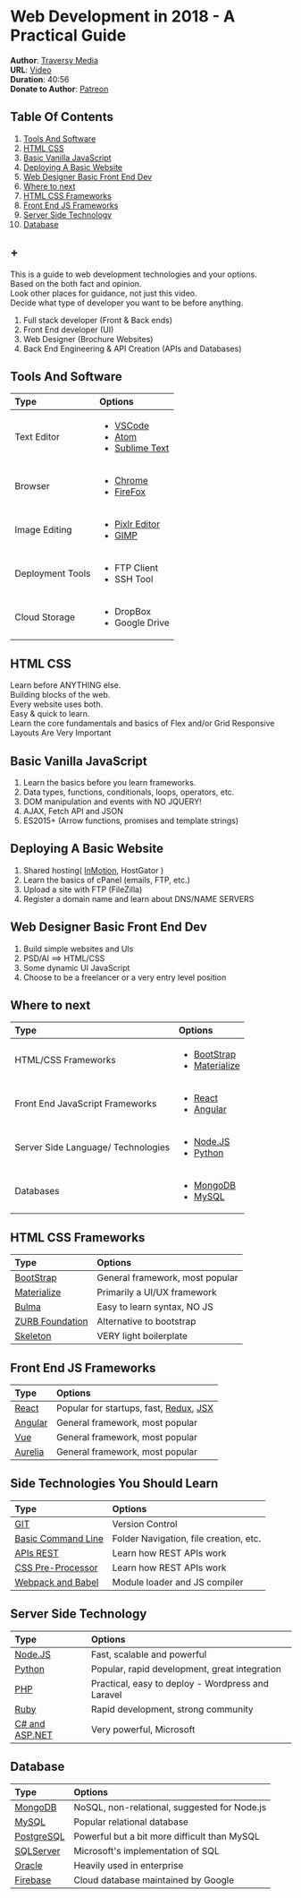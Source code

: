 # Web Development in 2018 - A Practical Guide
**Author**: [Traversy Media](https://www.youtube.com/user/TechGuyWeb)  
**URL**: [Video](https://youtu.be/Zftx68K-1D4)  
**Duration**: 40:56  
**Donate to Author**: [Patreon](https://www.patreon.com/traversymedia)  

## Table Of Contents
1. [Tools And Software](#tools-and-software)
1. [HTML CSS](#html-css)
1. [Basic Vanilla JavaScript](#basic-vanilla-javaScript)
1. [Deploying A Basic Website](#deploying-a-basic-website)
1. [Web Designer Basic Front End Dev](#web-designer-basic-front-end-dev)
1. [Where to next](#where-to-next)
1. [HTML CSS Frameworks](#html-css-frameworks)
1. [Front End JS Frameworks](#front-end-js-frameworks)
1. [Server Side Technology](#server-side-technology)
1. [Database](#database)
## +

This is a guide to web development technologies and your options.  
Based on the both fact and opinion.  
Look other places for guidance, not just this video.  
Decide what type of developer you want to be before anything.  
1. Full stack developer (Front & Back ends)
1. Front End developer (UI)
1. Web Designer (Brochure Websites)
1. Back End Engineering & API Creation (APIs and Databases)

## Tools And Software
| Type   | Options   |
| :---   | :---   |
| Text Editor   | <ul><li>[VSCode](https://code.visualstudio.com/download)</li><li><a>[Atom](https://atom.io/)</a></li><li><a>[Sublime Text](https://www.sublimetext.com/)</a></li></ul>   |
| Browser   | <ul><li><a>[Chrome](https://www.google.com/chrome/browser/desktop/index.html)</a></li><li><a>[FireFox](https://www.mozilla.org/en-US/firefox/)</a></li></ul>   |
| Image Editing   | <ul><li><a>[Pixlr Editor](https://pixlr.com/editor/)</a></li><li><a>[GIMP](https://www.gimp.org/)</a></li></ul>   |
| Deployment Tools   | <ul><li>FTP Client</li><li>SSH Tool</li></ul>   |
| Cloud Storage   | <ul><li>DropBox</li><li>Google Drive</li></ul>   |


## HTML CSS
Learn before ANYTHING else.  
Building blocks of the web.  
Every website uses both.  
Easy & quick to learn.  
Learn the core fundamentals and basics of Flex and/or Grid
Responsive Layouts Are Very Important

## Basic Vanilla JavaScript
1. Learn the basics before you learn frameworks.
1. Data types, functions, conditionals, loops, operators, etc.
1. DOM manipulation and events with NO JQUERY!
1. AJAX, Fetch API and JSON
1. ES2015+ (Arrow functions, promises and template strings)

## Deploying A Basic Website
1. Shared hosting( [InMotion](http://www.inmotionhosting.com/), HostGator )
1. Learn the basics of cPanel (emails, FTP, etc.)
1. Upload a site with FTP (FileZilla)
1. Register a domain name and learn about DNS/NAME SERVERS

## Web Designer Basic Front End Dev  
1. Build simple websites and UIs
1. PSD/AI ==> HTML/CSS
1. Some dynamic UI JavaScript
1. Choose to be a freelancer or a very entry level position

## Where to next
| Type   | Options   |
| :---   | :---   |
| HTML/CSS Frameworks   | <ul><li>[BootStrap](http://getbootstrap.com/)</li><li><a>[Materialize](http://materializecss.com/)</a></li></ul>   |
| Front End JavaScript Frameworks   | <ul><li>[React](https://code.visualstudio.com/download)</li><li><a>[Angular](https://atom.io/)</a></li></ul>   |
| Server Side Language/ Technologies   | <ul><li>[Node.JS](https://code.visualstudio.com/download)</li><li><a>[Python](https://atom.io/)</a></li></ul>   |
| Databases   | <ul><li>[MongoDB](https://code.visualstudio.com/download)</li><li><a>[MySQL](https://atom.io/)</a></li></ul>   |

## HTML CSS Frameworks
| Type   | Options   |
| :---   | :---   |
| [BootStrap](http://getbootstrap.com/)   | General framework, most popular   |
| [Materialize](http://materializecss.com/)   | Primarily a UI/UX framework   |
| [Bulma](https://bulma.io/)   | Easy to learn syntax, NO JS   |
| [ZURB Foundation](https://foundation.zurb.com/)   | Alternative to bootstrap   |
| [Skeleton](http://getskeleton.com/)   | VERY light boilerplate   |

## Front End JS Frameworks
| Type   | Options   |
| :---   | :---   |
| [React](https://reactjs.org/)   | Popular for startups, fast, [Redux](https://redux.js.org/), [JSX](https://reactjs.org/docs/introducing-jsx.html)   |
| [Angular](https://angular.io/)   | General framework, most popular   |
| [Vue](https://vuejs.org/)   | General framework, most popular   |
| [Aurelia](http://aurelia.io/)   | General framework, most popular   |

## Side Technologies You Should Learn
| Type   | Options   |
| :---   | :---   |
| [GIT](https://reactjs.org/)   | Version Control   |
| [Basic Command Line](https://reactjs.org/)   | Folder Navigation, file creation, etc.  |
| [APIs REST](https://reactjs.org/)   | Learn how REST APIs work   |
| [CSS Pre-Processor](https://reactjs.org/)   | Learn how REST APIs work   |
| [Webpack and Babel](https://reactjs.org/)   | Module loader and JS compiler   |

## Server Side Technology
| Type   | Options   |
| :---   | :---   |
| [Node.JS](https://nodejs.org/en/)   | Fast, scalable and powerful   |
| [Python](https://www.python.org/)   | Popular, rapid development, great integration  |
| [PHP](http://php.net/)   | Practical, easy to deploy - Wordpress and Laravel   |
| [Ruby](https://www.ruby-lang.org/en/)   | Rapid development, strong community   |
| [C# and ASP.NET](https://docs.microsoft.com/en-us/dotnet/csharp/language-reference/)   | Very powerful, Microsoft   |


## Database
| Type   | Options   |
| :---   | :---   |
| [MongoDB](https://nodejs.org/en/)   | NoSQL, non-relational, suggested for Node.js   |
| [MySQL](https://nodejs.org/en/)   | Popular relational database   |
| [PostgreSQL](https://nodejs.org/en/)   | Powerful but a bit more difficult than MySQL   |
| [SQLServer](https://nodejs.org/en/)   | Microsoft's implementation of SQL   |
| [Oracle](https://nodejs.org/en/)   | Heavily used in enterprise   |
| [Firebase](https://nodejs.org/en/)   | Cloud database maintained by Google   |
